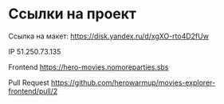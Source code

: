 # Ссылки на проект

Ссылка на макет: https://disk.yandex.ru/d/xgXO-rto4D2fUw

IP 51.250.73.135

Frontend https://hero-movies.nomoreparties.sbs

Pull Request https://github.com/herowarmup/movies-explorer-frontend/pull/2
